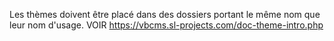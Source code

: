 Les thèmes doivent être placé dans des dossiers portant le même nom que leur nom d'usage.
VOIR https://vbcms.sl-projects.com/doc-theme-intro.php